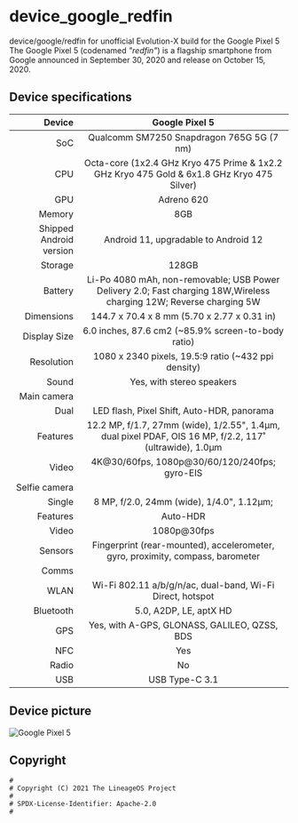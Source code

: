 # device_google_redfin
device/google/redfin for unofficial Evolution-X build for the Google Pixel 5
The Google Pixel 5 (codenamed _"redfin"_) is a flagship smartphone from Google announced in September 30, 2020 and release on October 15, 2020.


## Device specifications

| Device                  | Google Pixel 5                                                                                                       |
| ----------------------: | :-------------------------------------------------------------------------------------------------------------------:|
| SoC                     | Qualcomm SM7250 Snapdragon 765G 5G (7 nm)                                                                            |
| CPU                     | Octa-core (1x2.4 GHz Kryo 475 Prime & 1x2.2 GHz Kryo 475 Gold & 6x1.8 GHz Kryo 475 Silver)                           |
| GPU                     | Adreno 620                                                                                                           |
| Memory                  | 8GB                                                                                                                  |
| Shipped Android version | Android 11, upgradable to Android 12                                                                                 |
| Storage                 | 128GB                                                                                                                |
| Battery                 | Li-Po 4080 mAh, non-removable; 	USB Power Delivery 2.0; Fast charging 18W,Wireless charging 12W; Reverse charging 5W |
| Dimensions              | 144.7 x 70.4 x 8 mm (5.70 x 2.77 x 0.31 in)                                                                          |
| Display Size            | 6.0 inches, 87.6 cm2 (~85.9% screen-to-body ratio)                                                                   |
| Resolution              | 1080 x 2340 pixels, 19.5:9 ratio (~432 ppi density)                                                                  |
| Sound                   | Yes, with stereo speakers                                                                                            |                                                                                                       |
| Main camera             |                                                                                                                      |
|   Dual                  | LED flash, Pixel Shift, Auto-HDR, panorama                                                                           |
|   Features              | 12.2 MP, f/1.7, 27mm (wide), 1/2.55", 1.4µm, dual pixel PDAF, OIS 16 MP, f/2.2, 117˚ (ultrawide), 1.0µm              |
|   Video                 | 4K@30/60fps, 1080p@30/60/120/240fps; gyro-EIS                                                                        |
| Selfie camera           |                                                                                                                      |
|   Single                | 8 MP, f/2.0, 24mm (wide), 1/4.0", 1.12µm;                                                                            |
|   Features              | Auto-HDR                                                                                                             |
|   Video                 | 1080p@30fps                                                                                                          | 
| Sensors                 | Fingerprint (rear-mounted), accelerometer, gyro, proximity, compass, barometer                                       |                                   
| Comms                   |                                                                                                                      |
|   WLAN                  | Wi-Fi 802.11 a/b/g/n/ac, dual-band, Wi-Fi Direct, hotspot                                                            |
|   Bluetooth             | 5.0, A2DP, LE, aptX HD                                                                                               |
|   GPS                   | Yes, with A-GPS, GLONASS, GALILEO, QZSS, BDS                                                                         |
|   NFC                   | Yes                                                                                                                  |
|   Radio                 | No                                                                                                                   |
|   USB                   | USB Type-C 3.1                                                                                                       |
## Device picture

![Google Pixel 5](https://fdn2.gsmarena.com/vv/bigpic/google-pixel-5-5g.jpg)


## Copyright

```
#
# Copyright (C) 2021 The LineageOS Project
#
# SPDX-License-Identifier: Apache-2.0
#
